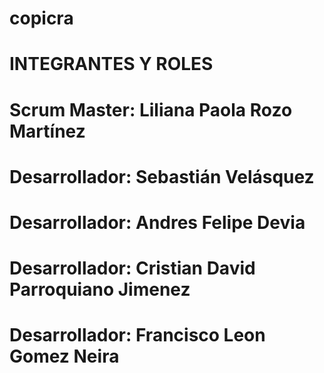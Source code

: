 # copicra

# INTEGRANTES Y ROLES


# Scrum Master: Liliana Paola Rozo Martínez
# Desarrollador: Sebastián Velásquez 
# Desarrollador: Andres Felipe Devia
# Desarrollador: Cristian David Parroquiano Jimenez
# Desarrollador: Francisco Leon Gomez Neira
